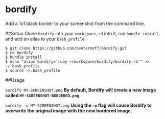 # bordify
Add a 1x1 black border to your screenshot from the command line.

##Setup
Clone `bordify` into your `workspace`, `cd` into it, run `bundle install`, and add an alias to your `bash_profile`. 
```
$ git clone https://github.com/bentarnoff/bordify.git
$ cd bordify
$ bundle install
$ echo "alias bordify='ruby ~/workspace/bordify/bordify.rb'" >> ~/.bash_profile
$ source ~/.bash_profile
```

##Usage

`bordify MY-SCREENSHOT.png`
**By default, Bordify will create a new image called `MY-SCREENSHOT-BORDERED.png`**

`bordify -o MY-SCREENSHOT.png`
**Using the `-o` flag will cause Bordify to overwrite the original image with the new bordered image.**
